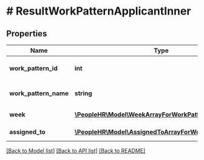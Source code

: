 # # ResultWorkPatternApplicantInner

## Properties

Name | Type | Description | Notes
------------ | ------------- | ------------- | -------------
**work_pattern_id** | **int** | Work pattern id value | [optional]
**work_pattern_name** | **string** | Work pattern name value | [optional]
**week** | [**\PeopleHR\Model\WeekArrayForWorkPatternInner[]**](WeekArrayForWorkPatternInner.md) | Array of Week | [optional]
**assigned_to** | [**\PeopleHR\Model\AssignedToArrayForWorkPatternInner[]**](AssignedToArrayForWorkPatternInner.md) | Array of assignee to | [optional]

[[Back to Model list]](../../README.md#models) [[Back to API list]](../../README.md#endpoints) [[Back to README]](../../README.md)
